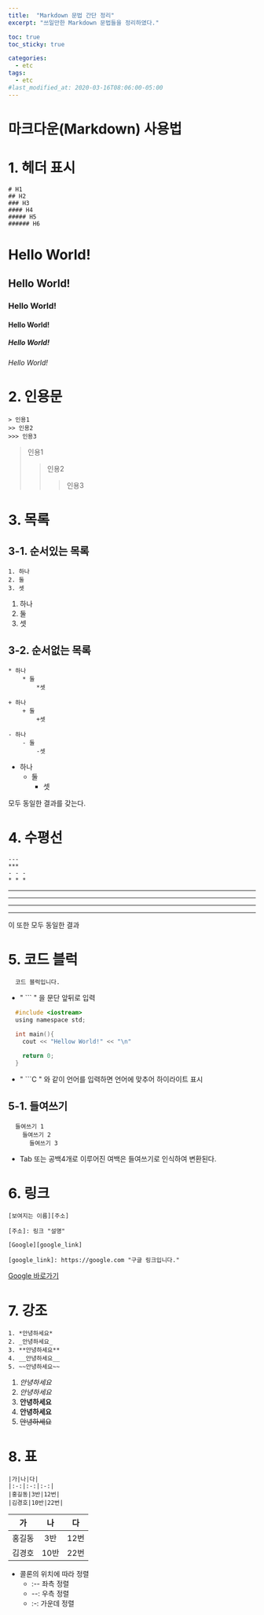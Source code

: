```yaml
---
title:  "Markdown 문법 간단 정리"
excerpt: "쓰일만한 Markdown 문법들을 정리하였다."

toc: true
toc_sticky: true

categories:
  - etc
tags:
  - etc
#last_modified_at: 2020-03-16T08:06:00-05:00
---
```


마크다운(Markdown) 사용법
====



# 1. 헤더 표시

```
# H1 
## H2
### H3
#### H4
##### H5
###### H6
```

# Hello World!
## Hello World!
### Hello World!
#### Hello World!
##### Hello World!
###### Hello World!




# 2. 인용문

```
> 인용1
>> 인용2
>>> 인용3
```

> 인용1
>> 인용2
>>> 인용3




# 3. 목록

## 3-1. 순서있는 목록

```
1. 하나
2. 둘
3. 셋
```

1. 하나
2. 둘
3. 셋

## 3-2. 순서없는 목록
  
 
```
* 하나
    * 둘
        *셋

+ 하나
    + 둘
        +셋

- 하나
    - 둘
        -셋
```

* 하나
    * 둘
        * 셋

모두 동일한 결과를 갖는다.




# 4. 수평선

```
---
***
- - -
* * *
```

---
***
- - -
* * *

이 또한 모두 동일한 결과




# 5. 코드 블럭

```
  코드 블럭입니다.
```

- " ``` " 을 문단 앞뒤로 입력


```C
  #include <iostream>
  using namespace std;

  int main(){
    cout << "Hellow World!" << "\n"

    return 0;
  }
```


- " ```C " 와 같이 언어를 입력하면 언어에 맞추어 하이라이트 표시

## 5-1. 들여쓰기
```
  들여쓰기 1
    들여쓰기 2
      들여쓰기 3
```
- Tab 또는 공백4개로 이루어진 여백은 들여쓰기로 인식하여 변환된다.





# 6. 링크
```
[보여지는 이름][주소]

[주소]: 링크 "설명"

[Google][google_link]

[google_link]: https://google.com "구글 링크입니다."

```
[Google 바로가기][googlelink]

[googlelink]: https://google.com "구글 링크입니다."





# 7. 강조
```
1. *안녕하세요*
2. _안녕하세요_
3. **안녕하세요**
4. __안녕하세요__
5. ~~안녕하세요~~
```
1. *안녕하세요*
2. _안녕하세요_
3. **안녕하세요**
4. __안녕하세요__
5. ~~안녕하세요~~





# 8. 표
```
|가|나|다|
|:-:|:-:|:-:|
|홍길동|3반|12번|
|김경호|10반|22번|
```

|가|나|다|
|:-:|:-:|:-:|
|홍길동|3반|12번|
|김경호|10반|22번|

- 콜론의 위치에 따라 정렬
  - :-- 좌측 정렬
  - --: 우측 정렬
  - :-: 가운데 정렬